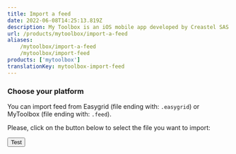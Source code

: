 ```yaml
---
title: Import a feed
date: 2022-06-08T14:25:13.819Z
description: My Toolbox is an iOS mobile app developed by Creastel SAS to facilitate your creation process. It is specifically designed to be used along with Instagram.
url: /products/mytoolbox/import-a-feed
aliases:
    /mytoolbox/import-a-feed
    /mytoolbox/import-feed
products: ['mytoolbox']
translationKey: mytoolbox-import-feed
---
```


### Choose your platform

You can import feed from Easygrid (file ending with: `.easygrid`) or MyToolbox (file ending with: `.feed`).

Please, click on the button below to select the file you want to import:

<button class="content-button-redirect">Test</button>